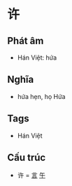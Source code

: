 # 许

## Phát âm
* Hán Việt: hứa

## Nghĩa
* hứa hẹn, họ Hứa

## Tags
* Hán Việt

## Cấu trúc
* 许 = [言](言.md) [午](午.md)

<script>window.HANZI_FIELD='许';</script>